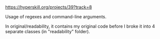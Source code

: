 https://hyperskill.org/projects/39?track=8

Usage of regexes and command-line arguments.

In original/readability, it contains my original code before I broke it into 4 separate classes (in "readability" folder).
